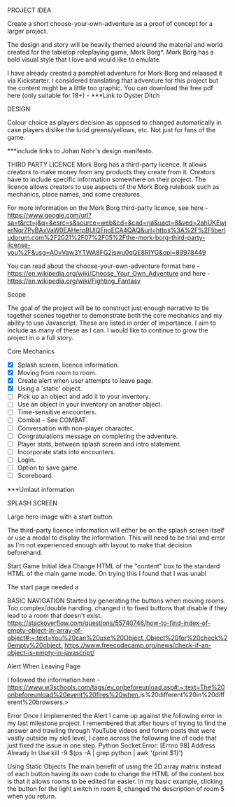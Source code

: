 PROJECT IDEA

Create a short choose-your-own-adventure as a proof of concept for a larger project.

The design and story will be heavily themed around the material and world created for the tabletop roleplaying game, Mork Borg*. Mork Borg has a bold visual style that I love and would like to emulate.

I have already created a pamphlet adventure for Mork Borg and relaased it via Kickstarter. I considered translating that adventure for this project but the content might be a little too graphic. You can download the free pdf here (only suitable for 18+) - ***Link to Oyster Ditch

DESIGN

Colour choice as players decision as opposed to changed automatically in case players dislike the lurid greens/yellows, etc. Not just for fans of the game.

***include links to Johan Nohr's design manifesto. 

THIRD PARTY LICENCE
Mork Borg has a third-party licence. It allows creators to make money from any products they create from it. Creators have to include specific information somewhere on their project. The licence allows creators to use aspects of the Mork Borg rulebook such as mechanics, place names, and some creatures.

For more information on the Mork Borg third-party licence, see here - <https://www.google.com/url?sa=t&rct=j&q=&esrc=s&source=web&cd=&cad=rja&uact=8&ved=2ahUKEwjerNqr7PyBAxVaW0EAHerpBUIQFnoECA4QAQ&url=https%3A%2F%2Fliberludorum.com%2F2021%2F07%2F05%2Fthe-mork-borg-third-party-license-you%2F&usg=AOvVaw3YTWA8FG2jswu0qQE8RIYG&opi=89978449>

You can read about the choose-your-own-adventure format here - <https://en.wikipedia.org/wiki/Choose_Your_Own_Adventure> and here - <https://en.wikipedia.org/wiki/Fighting_Fantasy>

Scope

The goal of the project will be to construct just enough narrative to tie together scenes together to demonstrate both the core mechanics and my ability to use Javascript. These are listed in order of importance. I aim to include as many of these as I can. I would like to continue to grow the project in o a full story. 

Core Mechanics

- [x] Splash screen, licence information.
- [x] Moving from room to room.
- [x] Create alert when user attempts to leave page.
- [x] Using a 'static' object.
- [ ] Pick up an object and add it to your inventory.
- [ ] Use an object in your inventory on another object.
- [ ] Time-sensitive encounters.
- [ ] Combat - See COMBAT.
- [ ] Conversation with non-player character.
- [ ] Congratulations message on completing the adventure.
- [ ] Player stats, between splash screen and intro statement.
- [ ] Incorporate stats into encounters.
- [ ] Login.
- [ ] Option to save game.
- [ ] Scoreboard.

***Umlaut information

SPLASH SCREEN

Large hero image with a start button.

The third-party licence information will either be on the splash screen itself or use a modal to display the information. This will need to be trial and error as I'm not experienced enough wth layout to make that decision beforehand.

Start Game
Initial Idea 
Change HTML of the "content" box to the standard HTML of the main game mode. On trying this I found that I was unabl

The start page needed a 

BASIC NAVIGATION
Started by generating the buttons when moving rooms. Too complex/double handing. 
changed it to fixed buttons that disable if they lead to a room that doesn't exist.
<https://stackoverflow.com/questions/55740746/how-to-find-index-of-empty-object-in-array-of-object#:~:text=You%20can%20use%20Object.,Object%20for%20check%20empty%20object.>
<https://www.freecodecamp.org/news/check-if-an-object-is-empty-in-javascript/>

Alert When Leaving Page

I followed the information here - <https://www.w3schools.com/tags/ev_onbeforeunload.asp#:~:text=The%20onbeforeunload%20event%20fires%20when>,is%20different%20in%20different%20browsers.>


Error
Once I implemented the Alert I came up against the following error in my last milestone project. I remembered that after hours of trying to find the answer and trawling through YouTube videos and forum posts that were vastly outside my skill level, I came across the following line of code that just fixed the issue in one step. 
Python Socket.Error: [Errno 98] Address Already In Use
kill -9 $(ps -A | grep python | awk '{print $1}')

Using Static Objects
The main benefit of using the 2D array matrix instead of each button having its own code to change the HTML of the content box is that it allows rooms to be edited far easier. 
In my basic example, clicking the button for the light switch in room 8, changed the description of room 5 when you return.
